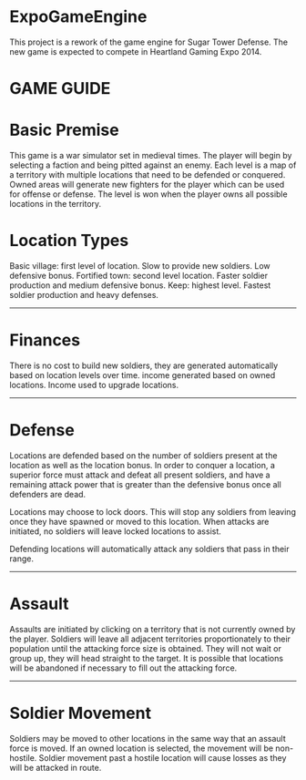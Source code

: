 ExpoGameEngine
==============

This project is a rework of the game engine for Sugar Tower Defense. The new game is expected to compete in Heartland Gaming Expo 2014.



GAME GUIDE
==============

Basic Premise
=====
This game is a war simulator set in medieval times. The player will begin by selecting a faction and being pitted against an enemy. Each level is a map of a territory with multiple locations that need to be defended or conquered. Owned areas will generate new fighters for the player which can be used for offense or defense. The level is won when the player owns all possible locations in the territory.


Location Types
=====
Basic village: first level of location. Slow to provide new soldiers. Low defensive bonus.
Fortified town: second level location. Faster soldier production and medium defensive bonus.
Keep: highest level. Fastest soldier production and heavy defenses.

-------

Finances
=====
There is no cost to build new soldiers, they are generated automatically based on location levels over time. 
income generated based on owned locations.
Income used to upgrade locations.

-------

Defense
=====
Locations are defended based on the number of soldiers present at the location as well as the location bonus. In order to conquer a location, a superior force must attack and defeat all present soldiers, and have a remaining attack power that is greater than the defensive bonus once all defenders are dead.

Locations may choose to lock doors. This will stop any soldiers from leaving once they have spawned or moved to this location. When attacks are initiated, no soldiers will leave locked locations to assist.

Defending locations will automatically attack any soldiers that pass in their range.

-------

Assault
=====
Assaults are initiated by clicking on a territory that is not currently owned by the player. Soldiers will leave all adjacent territories proportionately to their population until the attacking force size is obtained. They will not wait or group up, they will head straight to the target. It is possible that locations will be abandoned if necessary to fill out the attacking force.

-------

Soldier Movement
=====
Soldiers may be moved to other locations in the same way that an assault force is moved. If an owned location is selected, the movement will be non-hostile. Soldier movement past a hostile location will cause losses as they will be attacked in route.